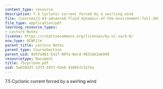 ```yaml
---
content_type: resource
description: 7.5 Cyclonic current forced by a swirling wind
file: /courses/1-63-advanced-fluid-dynamics-of-the-environment-fall-2002/5eb39d252373555793e9410457c327ea_75cyclone.pdf
file_type: application/pdf
learning_resource_types:
- Lecture Notes
license: https://creativecommons.org/licenses/by-nc-sa/4.0/
ocw_type: OCWFile
parent_title: Lecture Notes
parent_type: CourseSection
parent_uid: 8e97ad61-5a17-09fa-6ecd-9633ab2ab9d9
resourcetype: Document
title: 75cyclone.pdf
uid: 5eb39d25-2373-5557-93e9-410457c327ea
---
```

7.5 Cyclonic current forced by a swirling wind